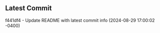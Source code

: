 
## Latest Commit
f441df4 - Update README with latest commit info (2024-08-29 17:00:02 -0400) <Yunxi-Zhou>
